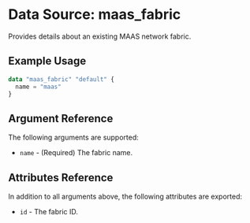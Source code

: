 # Data Source: maas_fabric

Provides details about an existing MAAS network fabric.

## Example Usage

```terraform
data "maas_fabric" "default" {
  name = "maas"
}
```

## Argument Reference

The following arguments are supported:

* `name` - (Required) The fabric name.

## Attributes Reference

In addition to all arguments above, the following attributes are exported:

* `id` - The fabric ID.
